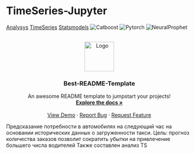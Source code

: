 # TimeSeries-Jupyter
[Analysys](https://img.shields.io/github/contributors/othneildrew/Best-README-Template.svg?style=for-the-badge)
[TimeSeries](https://img.shields.io/badge/TimeSeries-827141?style=flat)
[Statsmodels](https://img.shields.io/badge/Statsmodels-827141?style=flat)
![Catboost](https://img.shields.io/badge/Catboost-cf8378?style=flat)
![Pytorch](https://img.shields.io/badge/Pytorch-cf8378?style=flat)
![NeuralProphet](https://img.shields.io/badge/NeuralProphet-cf8378?style=flat)

<br />
<div align="center">
  <a href="[https://github.com/othneildrew/Best-README-Template](https://www.dataquest.io/wp-content/uploads/2018/11/time-series-pandas_78_0.png)">
    <img src="images/logo.png" alt="Logo" width="80" height="80">
  </a>

  <h3 align="center">Best-README-Template</h3>

  <p align="center">
    An awesome README template to jumpstart your projects!
    <br />
    <a href="https://github.com/othneildrew/Best-README-Template"><strong>Explore the docs »</strong></a>
    <br />
    <br />
    <a href="https://github.com/othneildrew/Best-README-Template">View Demo</a>
    ·
    <a href="https://github.com/othneildrew/Best-README-Template/issues">Report Bug</a>
    ·
    <a href="https://github.com/othneildrew/Best-README-Template/issues">Request Feature</a>
  </p>
</div>

Предсказание потребности в автомобилях на следующий час на основании исторических данных о загруженности такси.
Цель: прогноз количества заказов позволит сократить убытки на привлечение большего числа водителей
Также составлен анализ TS









